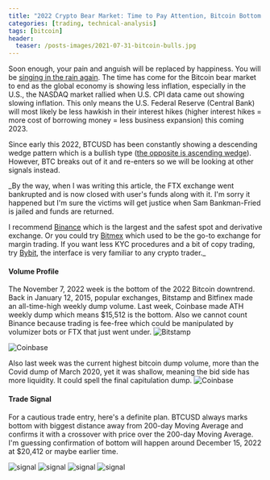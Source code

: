 ```yaml
---
title: "2022 Crypto Bear Market: Time to Pay Attention, Bitcoin Bottom is Here"
categories: [trading, technical-analysis]
tags: [bitcoin]
header:
  teaser: /posts-images/2021-07-31-bitcoin-bulls.jpg
---
```


Soon enough, your pain and anguish will be replaced by happiness. You will be [singing in the rain again](https://twitter.com/drei4u/status/887338763558334464).
The time has come for the Bitcoin bear market to end as the global economy is showing less inflation, especially in the U.S., the NASDAQ market
rallied when U.S. CPI data came out showing slowing inflation. This only means the U.S. Federal Reserve (Central Bank) will most likely be less hawkish in their
interest hikes (higher interest hikes = more cost of borrowing money = less business expansion) this coming 2023.

Since early this 2022, BTCUSD has been constantly showing a descending wedge pattern which is a bullish type ([the opposite is ascending wedge](https://twitter.com/drei4u/status/899859940759568384)).
However, BTC breaks out of it and re-enters so we will be looking at other signals instead.

_By the way, when I was writing this article, the FTX exchange went bankrupted and is now closed with user's funds along with it. I'm sorry it happened but I'm sure
the victims will get justice when Sam Bankman-Fried is jailed and funds are returned. 

I recommend [Binance](/go/binance/) which is the largest and the safest spot and derivative exchange. Or you could try [Bitmex](/go/bitmex/) which used to be
the go-to exchange for margin trading. If you want less KYC procedures and a bit of copy trading, try [Bybit](/copy-trading-exchange/), the interface is very familiar to
any crypto trader._ 

#### Volume Profile

The November 7, 2022 week is the bottom of the 2022 Bitcoin downtrend. Back in January 12, 2015, popular exchanges, Bitstamp and Bitfinex made an all-time-high weekly dump volume. 
Last week, Coinbase made ATH weekly dump which means $15,512 is the bottom. Also we cannot count Binance because trading is fee-free which could be manipulated by
volumizer bots or FTX that just went under.
![Bitstamp](https://pbs.twimg.com/media/FhcwouBVEAEYgca?format=png&name=medium "volume")

![Coinbase](https://pbs.twimg.com/media/Fhcwp-cUcAA5EPf?format=png&name=medium "volume")

Also last week was the current highest bitcoin dump volume, more than the Covid dump of March 2020, yet it was shallow, meaning the bid side has more liquidity.
It could spell the final capitulation dump.
![Coinbase](https://pbs.twimg.com/media/Fhi4Iy0UYAAR77C?format=png&name=medium "capitulation")

#### Trade Signal
For a cautious trade entry, here's a definite plan. BTCUSD always marks bottom with biggest distance away from 200-day Moving Average and confirms it with a 
crossover with price over the 200-day Moving Average. I'm guessing confirmation of bottom will happen around December 15, 2022 at $20,412 or maybe earlier time.

![signal](https://pbs.twimg.com/media/FhsxSZ5VEAEbAwr?format=png&name=medium "dma")
![signal](https://pbs.twimg.com/media/Fhsxaa8VUAAfPD3?format=png&name=medium "dma")
![signal](https://pbs.twimg.com/media/FhsxgaFVEAA2IIj?format=png&name=medium "dma")
![signal](https://pbs.twimg.com/media/FhsxoDhVEAE1McT?format=png&name=medium "dma")